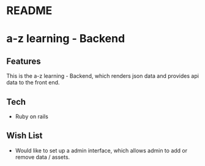 # README

# a-z learning - Backend

## Features

This is the a-z learning - Backend, which renders json data and provides api data to the front end.

## Tech
- Ruby on rails

## Wish List
- Would like to set up a admin interface, which allows admin to add or remove data / assets.